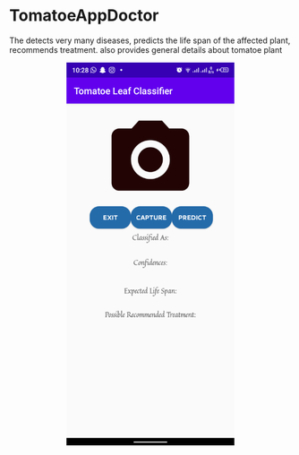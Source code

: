 # TomatoeAppDoctor
The detects very many diseases, predicts the life span of the affected plant, recommends treatment. also provides general details about tomatoe plant

<p align="center">
 
  <img src="https://github.com/AbleDanielOfungi/TomatoeAppDoctor/blob/main/camera.png" width="300" alt="accessibility text">
